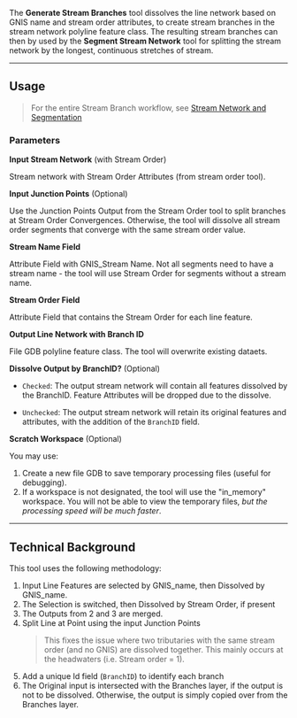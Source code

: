 The **Generate Stream Branches** tool dissolves the line network based on GNIS name and stream order attributes, to create stream branches in the stream network polyline feature class. The resulting stream branches can then by used by the **Segment Stream Network** tool for splitting the stream network by the longest, continuous stretches of stream.

___
## Usage

> For the entire Stream Branch workflow, see [Stream Network and Segmentation](/KellyWhitehead/geomorphic-network-and-analysis-toolbox/wiki/Workflow/StreamNetworkandSegmentation)

### Parameters
 
**Input Stream Network** (with Stream Order)

Stream network with Stream Order Attributes (from stream order tool). 

**Input Junction Points** (Optional)

Use the Junction Points Output from the Stream Order tool to split branches at Stream Order Convergences. Otherwise, the tool will dissolve all stream order segments that converge with the same stream order value.

**Stream Name Field**

Attribute Field with GNIS_Stream Name. Not all segments need to have a stream name - the tool will use Stream Order for segments without a stream name.

**Stream Order Field**

Attribute Field that contains the Stream Order for each line feature.

**Output Line Network with Branch ID**

File GDB polyline feature class. The tool will overwrite existing dataets. 


**Dissolve Output by BranchID?** (Optional)

* `Checked`: The output stream network will contain all features dissolved by the BranchID. Feature Attributes will be dropped due to the dissolve.

* `Unchecked`: The output stream network will retain its original features and attributes, with the addition of the `BranchID` field.

**Scratch Workspace** (Optional)

You may use:

1. Create a new file GDB to save temporary processing files (useful for debugging).
3. If a workspace is not designated, the tool will use the "in_memory" workspace. You will not be able to view the temporary files, _but the processing speed will be much faster_.

____
## Technical Background

This tool uses the following methodology:

1. Input Line Features are selected by GNIS_name, then Dissolved by GNIS_name.
2. The Selection is switched, then Dissolved by Stream Order, if present
3. The Outputs from 2 and 3 are merged.
5. Split Line at Point using the input Junction Points
	> This fixes the issue where two tributaries with the same stream order (and no GNIS) are dissolved together. This mainly occurs at the headwaters (i.e. Stream order = 1).
5. Add a unique Id field (`BranchID`) to identify each branch
6. The Original input is intersected with the Branches layer, if the output is not to be dissolved. Otherwise, the output is simply copied over from the Branches layer.
